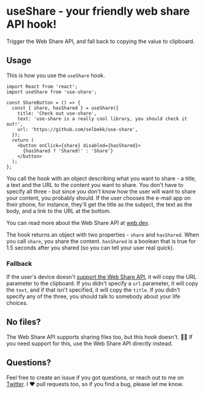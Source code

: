 # useShare - your friendly web share API hook!

Trigger the Web Share API, and fall back to copying the value to clipboard.

## Usage

This is how you use the `useShare` hook.

```tsx
import React from 'react';
import useShare from 'use-share';

const ShareButton = () => {
  const { share, hasShared } = useShare({
    title: 'Check out use-share',
    text: 'use-share is a really cool library, you should check it out!',
    url: 'https://github.com/selbekk/use-share',
  });
  return (
    <button onClick={share} disabled={hasShared}>
      {hasShared ? 'Shared!' : 'Share'}
    </button>
  );
};
```

You call the hook with an object describing what you want to share - a title, a text and the URL to the content you want to share. You don't have to specify all three - but since you don't know how the user will want to share your content, you probably should. If the user chooses the e-mail app on their phone, for instance, they'll get the title as the subject, the text as the body, and a link to the URL at the bottom.

You can read more about the Web Share API at [web.dev](https://web.dev/web-share/).

The hook returns an object with two properties - `share` and `hasShared`. When you call `share`, you share the content. `hasShared` is a boolean that is true for 1.5 seconds after you shared (so you can tell your user real quick).

### Fallback

If the user's device doesn't [support the Web Share API](https://caniuse.com/#feat=web-share), it will copy the URL parameter to the clipboard. If you didn't specify a `url` parameter, it will copy the `text`, and if that isn't specified, it will copy the `title`. If you didn't specify any of the three, you should talk to somebody about your life choices.

## No files?

The Web Share API supports sharing files too, but this hook doesn't. 🤷‍♂️ If you need support for this, use the Web Share API directly instead.

## Questions?

Feel free to create an issue if you got questions, or reach out to me on [Twitter](https://twitter.com/selbekk). I ❤️ pull requests too, so if you find a bug, please let me know.
